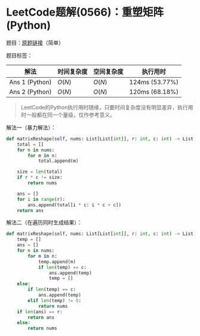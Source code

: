 # LeetCode题解(0566)：重塑矩阵(Python)

题目：[原题链接](https://leetcode-cn.com/problems/reshape-the-matrix/)（简单）

题目标签：

| 解法           | 时间复杂度 | 空间复杂度 | 执行用时       |
| -------------- | ---------- | ---------- | -------------- |
| Ans 1 (Python) | $O(N)$     | $O(N)$     | 124ms (53.77%) |
| Ans 2 (Python) | $O(N)$     | $O(N)$     | 120ms (68.18%) |

>  LeetCode的Python执行用时随缘，只要时间复杂度没有明显差异，执行用时一般都在同一个量级，仅作参考意义。

解法一（暴力解法）：

```python
def matrixReshape(self, nums: List[List[int]], r: int, c: int) -> List[List[int]]:
    total = []
    for n in nums:
        for m in n:
            total.append(m)

    size = len(total)
    if r * c != size:
        return nums

    ans = []
    for i in range(r):
        ans.append(total[i * c: i * c + c])
    return ans
```

解法二（在遍历同时生成结果）：

```python
def matrixReshape(self, nums: List[List[int]], r: int, c: int) -> List[List[int]]:
    temp = []
    ans = []
    for n in nums:
        for m in n:
            temp.append(m)
            if len(temp) == c:
                ans.append(temp)
                temp = []
    else:
        if len(temp) == c:
            ans.append(temp)
        elif len(temp) != 0:
            return nums
    if len(ans) == r:
        return ans
    else:
        return nums
```